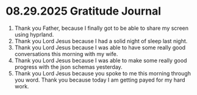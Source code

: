 # 08.29.2025 Gratitude Journal

1. Thank you Father, because I finally got to be able to share my screen using hyprland.
2. Thank you Lord Jesus because I had a solid night of sleep last night.
3. Thank you Lord Jesus because I was able to have some really good conversations this morning with my wife.
4. Thank you Lord Jesus because I was able to make some really good progress with the json schemas yesterday.
5. Thank you Lord Jesus because you spoke to me this morning through you word. Thank you because today I am getting payed for my hard work.
